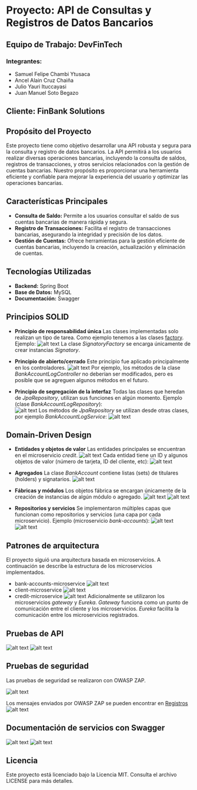 # Proyecto: API de Consultas y Registros de Datos Bancarios

## Equipo de Trabajo: DevFinTech

### Integrantes:
- Samuel Felipe Chambi Ytusaca
- Ancel Alain Cruz Chaiña 
- Julio Yauri Ituccayasi
- Juan Manuel Soto Begazo

## Cliente: FinBank Solutions

## Propósito del Proyecto

Este proyecto tiene como objetivo desarrollar una API robusta y segura para la consulta y registro de datos bancarios. La API permitirá a los usuarios realizar diversas operaciones bancarias, incluyendo la consulta de saldos, registros de transacciones, y otros servicios relacionados con la gestión de cuentas bancarias. Nuestro propósito es proporcionar una herramienta eficiente y confiable para mejorar la experiencia del usuario y optimizar las operaciones bancarias.

## Características Principales

- **Consulta de Saldo:** Permite a los usuarios consultar el saldo de sus cuentas bancarias de manera rápida y segura.
- **Registro de Transacciones:** Facilita el registro de transacciones bancarias, asegurando la integridad y precisión de los datos.
- **Gestión de Cuentas:** Ofrece herramientas para la gestión eficiente de cuentas bancarias, incluyendo la creación, actualización y eliminación de cuentas.

## Tecnologías Utilizadas

- **Backend:** Spring Boot
- **Base de Datos:** MySQL
- **Documentación:** Swagger


## Principios SOLID

- **Principio de responsabilidad única**
Las clases implementadas solo realizan un tipo de tarea. Como ejemplo tenemos a las clases [factory](./bank_api/credit-microservice/src/main/java/com/microservice/credit/factory/). Ejemplo: 
![alt text](assets/solid/signatory_factory.png)
La clase *SignatoryFactory* se encarga únicamente de crear instancias *Signatory*. 

- **Principio de abierto/cerrado**
Este principio fue aplicado principalmente en los controladores. 
![alt text](assets/solid/abierto_cerrado.png)
Por ejemplo, los métodos de la clase *BankAccountLogController* no deberían ser modificados, pero es posible que se agreguen algunos métodos en el futuro.   
<!-- - **Principio de sustitución de Liskov** -->
- **Principio de segregación de la interfaz**
Todas las clases que heredan de *JpaRepository*, utilizan sus funciones en algún momento. Ejemplo (clase *BankAccountLogRepository*):      
![alt text](assets/solid/jpa_extends.png)
Los métodos de *JpaRepository* se utilizan desde otras clases, por ejemplo *BankAccountLogService*:
![alt text](assets/solid/bankaccount_service.png)

<!-- - **Principio de inversión de dependencias** -->


## Domain-Driven Design

- **Entidades y objetos de valor** 
Las entidades principales se encuentran en el microservicio *credit*. 
![alt text](assets/ddd/entidades.png)
Cada entidad tiene un ID y algunos objetos de valor (número de tarjeta, ID del cliente, etc):
![alt text](assets/ddd/creditcard.png)

- **Agregados**
La clase *BankAccount* contiene listas (sets) de titulares (holders) y signatarios. 
![alt text](assets/ddd/bank_account_agregados.png)
- **Fábricas y módulos** 
Los objetos fábrica se encargan únicamente de la creación de instancias de algún módulo o agregado. 
![alt text](assets/ddd/factories.png)
![alt text](assets/ddd/holder_factory.png)

- **Repositorios y servicios** 
Se implementaron múltiples capas que funcionan como repositorios y servicios (una capa por cada microservicio). Ejemplo (microservicio *bank-accounts*):
![alt text](assets/ddd/bank_accounts_repositorios.png)
![alt text](assets/ddd/bank_accounts_servicios.png)

## Patrones de arquitectura
El proyecto siguió una arquitectura basada en microservicios. A continuación se describe la estructura de los microservicios implementados. 
- bank-accounts-microservice
![alt text](assets/microservicios/bank-account-microservice.drawio.png)
- client-microservice
![alt text](assets/microservicios/client.drawio.png)
- credit-microservice
![alt text](assets/microservicios/credit.drawio.png)
Adicionalmente se utilizaron los microservicios *gateway* y *Eureka*. *Gateway* funciona como un punto de comunicación entre el cliente y los microservicios. *Eureka* facilita la comunicación entre los microservicios registrados. 

## Pruebas de API 
![alt text](assets/swagger/swagger-api1.jpeg)
![alt text](assets/swagger/swagger-api2.jpeg)

<!-- ## Pruebas de rendimiento  -->

## Pruebas de seguridad
Las pruebas de seguridad se realizaron con OWASP ZAP. 

![alt text](assets/owasp/owasp1.jpeg)

Los mensajes enviados por OWASP ZAP se pueden encontrar en [Registros](./assets/owasp/Registro.csv)
![alt text](assets/owasp/registros.png)

## Documentación de servicios con Swagger

![alt text](assets/swagger/swagger-main.jpeg)
![alt text](assets/swagger/swagger.jpeg)

## Licencia

Este proyecto está licenciado bajo la Licencia MIT. Consulta el archivo LICENSE para más detalles.
